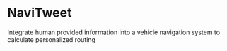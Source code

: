 NaviTweet
=========

Integrate human provided information into a vehicle navigation system to calculate personalized routing